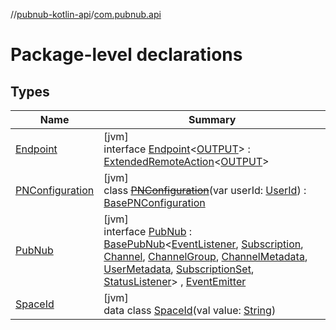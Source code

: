 //[pubnub-kotlin-api](../../index.md)/[com.pubnub.api](index.md)

# Package-level declarations

## Types

| Name | Summary |
|---|---|
| [Endpoint](-endpoint/index.md) | [jvm]<br>interface [Endpoint](-endpoint/index.md)&lt;[OUTPUT](-endpoint/index.md)&gt; : [ExtendedRemoteAction](../../../../pubnub-core/pubnub-core-api/pubnub-core-api/com.pubnub.api.endpoints.remoteaction/-extended-remote-action/index.md)&lt;[OUTPUT](-endpoint/index.md)&gt; |
| [PNConfiguration](-p-n-configuration/index.md) | [jvm]<br>class [~~PNConfiguration~~](-p-n-configuration/index.md)(var userId: [UserId](../../../../pubnub-core/pubnub-core-api/pubnub-core-api/com.pubnub.api/-user-id/index.md)) : [BasePNConfiguration](../../../../pubnub-core/pubnub-core-api/pubnub-core-api/com.pubnub.api.v2/-base-p-n-configuration/index.md) |
| [PubNub](-pub-nub/index.md) | [jvm]<br>interface [PubNub](-pub-nub/index.md) : [BasePubNub](../../../../pubnub-core/pubnub-core-api/pubnub-core-api/com.pubnub.api/-base-pub-nub/index.md)&lt;[EventListener](../com.pubnub.api.v2.callbacks/-event-listener/index.md), [Subscription](../com.pubnub.api.v2.subscriptions/-subscription/index.md), [Channel](../com.pubnub.api.v2.entities/-channel/index.md), [ChannelGroup](../com.pubnub.api.v2.entities/-channel-group/index.md), [ChannelMetadata](../com.pubnub.api.v2.entities/-channel-metadata/index.md), [UserMetadata](../com.pubnub.api.v2.entities/-user-metadata/index.md), [SubscriptionSet](../com.pubnub.api.v2.subscriptions/-subscription-set/index.md), [StatusListener](../com.pubnub.api.v2.callbacks/-status-listener/index.md)&gt; , [EventEmitter](../com.pubnub.api.v2.callbacks/-event-emitter/index.md) |
| [SpaceId](-space-id/index.md) | [jvm]<br>data class [SpaceId](-space-id/index.md)(val value: [String](https://kotlinlang.org/api/latest/jvm/stdlib/kotlin/-string/index.html)) |
